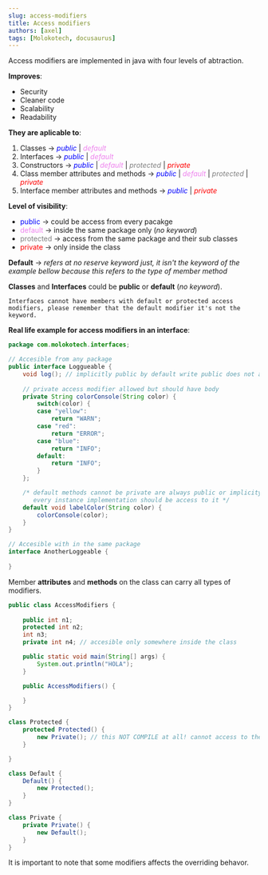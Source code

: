 ```yaml
---
slug: access-modifiers
title: Access modifiers
authors: [axel]
tags: [Molokotech, docusaurus]
---
```

Access modifiers are implemented in java with four levels of abtraction.

**Improves**:
* Security
* Cleaner code
* Scalability
* Readability

__They are aplicable to__:
1) Classes → <font color="blue">*public*</font> | <font color="violet">*default*</font>
2) Interfaces → <font color="blue">*public*</font> | <font color="violet">*default*</font>
3) Constructors → <font color="blue">*public*</font> | <font color="violet">*default*</font> | <font color="grey">*protected*</font> | <font color="red">*private*</font>
4) Class member attributes and methods → <font color="blue">*public*</font> | <font color="violet">*default*</font> | <font color="grey">*protected*</font> | <font color="red">*private*</font>
5) Interface member attributes and methods → <font color="blue">*public*</font> | <font color="red">*private*</font>

**Level of visibility**:
* <font color="blue">public</font> → could be access from every pacakge
* <font color="violet">default</font> → inside the same package only (*no keyword*)
* <font color="grey">protected</font> → access from the same package and their sub classes
* <font color="red">private</font> → only inside the class 

**Default** → *refers at no reserve keyword just, it isn't the keyword of the example bellow because this refers to the type of member method*

**Classes** and **Interfaces** could be **public** or **default** (*no keyword*).

`Interfaces cannot have members with default or protected access modifiers, please remember that the default modifier it's not the keyword.`

**Real life example for access modifiers in an interface**:

```java
package com.molokotech.interfaces;

// Accesible from any package
public interface Loggueable {
	void log(); // implicitly public by default write public does not affect
	
	// private access modifier allowed but should have body
	private String colorConsole(String color) {
		switch(color) {
		case "yellow":
			return "WARN";
		case "red":
			return "ERROR";
		case "blue":
			return "INFO";
		default: 
			return "INFO";
		}
	};

	/* default methods cannot be private are always public or implicity public
	   every instance implementation should be access to it */ 
	default void labelColor(String color) {
		colorConsole(color);
	}
}

// Accesible with in the same package
interface AnotherLoggeable {
	
}
```

Member **attributes** and **methods** on the class can carry all types of modifiers. 

```java
public class AccessModifiers {
	
	public int n1;
	protected int n2;
	int n3;
	private int n4;	// accesible only somewhere inside the class

	public static void main(String[] args) {
		System.out.println("HOLA");
	}

	public AccessModifiers() {

	}
}

class Protected {
	protected Protected() {
		new Private(); // this NOT COMPILE at all! cannot access to the constructor outside the class
	}

}

class Default {
	Default() {
		new Protected();
	}
}

class Private {
	private Private() {
		new Default();
	}
}
```

It is important to note that some modifiers affects the overriding behavor.
